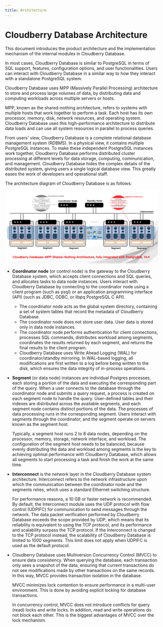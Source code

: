 ```yaml
---
title: Architecture
---
```


# Cloudberry Database Architecture

This document introduces the product architecture and the implementation mechanism of the internal modules in Cloudberry Database.

In most cases, Cloudberry Database is similar to PostgreSQL in terms of SQL support, features, configuration options, and user functionalities. Users can interact with Cloudberry Database in a similar way to how they interact with a standalone PostgreSQL system.

Cloudberry Database uses MPP (Massively Parallel Processing) architecture to store and process large volumes of data, by distributing data and computing workloads across multiple servers or hosts.

MPP, known as the shared-nothing architecture, refers to systems with multiple hosts that work together to perform a task. Each host has its own processor, memory, disk, network resources, and operating system. Cloudberry Database uses this high-performance architecture to distribute data loads and can use all system resources in parallel to process queries.

From users' view, Cloudberry Database is a complete relational database management system (RDBMS). In a physical view, it contains multiple PostgreSQL instances. To make these independent PostgreSQL instances work together, Cloudberry Database performs distributed cluster processing at different levels for data storage, computing, communication, and management. Cloudberry Database hides the complex details of the distributed system, giving users a single logical database view. This greatly eases the work of developers and operational staff.

The architecture diagram of Cloudberry Database is as follows:

![Cloudberry Database Architecture](./media/cbdb-arch.png)

- **Coordinator node** (or control node) is the gateway to the Cloudberry Database system, which accepts client connections and SQL queries, and allocates tasks to data node instances. Users interact with Cloudberry Database by connecting to the coordinator node using a client program (such as psql) or an application programming interface (API) (such as JDBC, ODBC, or libpq PostgreSQL C API).
    - The coordinator node acts as the global system directory, containing a set of system tables that record the metadata of Cloudberry Database.
    - The coordinator node does not store user data. User data is stored only in data node instances.
    - The coordinator node performs authentication for client connections, processes SQL commands, distributes workload among segments, coordinates the results returned by each segment, and returns the final results to the client program.
    - Cloudberry Database uses Write Ahead Logging (WAL) for coordinator/standby mirroring. In WAL-based logging, all modifications are first written to a log before being written to the disk, which ensures the data integrity of in-process operations.

- **Segment** (or data node) instances are individual Postgres processes, each storing a portion of the data and executing the corresponding part of the query. When a user connects to the database through the coordinator node and submits a query request, a process is created on each segment node to handle the query. User-defined tables and their indexes are distributed across the available segments, and each segment node contains distinct portions of the data. The processes of data processing runs in the corresponding segment. Users interact with segments through the coordinator, and the segment operate on servers known as the segment host.

    Typically, a segment host runs 2 to 8 data nodes, depending on the processor, memory, storage, network interface, and workload. The configuration of the segment host needs to be balanced, because evenly distributing the data and workload among segments is the key to achieving optimal performance with Cloudberry Database, which allows all segments to start processing a task and finish the work at the same time.

- **Interconnect** is the network layer in the Cloudberry Database system architecture. Interconnect refers to the network infrastructure upon which the communication between the coordinator node and the segments relies, which uses a standard Ethernet switching structure.

    For performance reasons, a 10 GB or faster network is recommended. By default, the Interconnect module uses the UDP protocol with flow control (UDPIFC) for communication to send messages through the network. The data packet verification performed by Cloudberry Database exceeds the scope provided by UDP, which means that its reliability is equivalent to using the TCP protocol, and its performance and scalability surpass the TCP protocol. If the Interconnect is changed to the TCP protocol instead, the scalability of Cloudberry Database is limited to 1000 segments. This limit does not apply when UDPIFC is used as the default protocol.

- Cloudberry Database uses Multiversion Concurrency Control (MVCC) to ensure data consistency. When querying the database, each transaction only sees a snapshot of the data, ensuring that current transactions do not see modifications made by other transactions on the same records. In this way, MVCC provides transaction isolation in the database.

    MVCC minimizes lock contention to ensure performance in a multi-user environment. This is done by avoiding explicit locking for database transactions.
    
    In concurrency control, MVCC does not introduce conflicts for query (read) locks and write locks. In addition, read and write operations do not block each other. This is the biggest advantages of MVCC over the lock mechanism.
